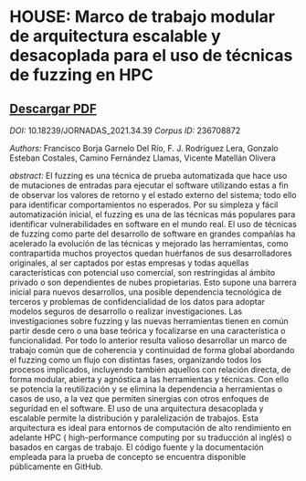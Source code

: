 # HOUSE: Marco de trabajo modular de arquitectura escalable y desacoplada para el uso de técnicas de fuzzing en HPC
## [Descargar PDF](https://github.com/b0rh/Latex/blob/main/paper_JNIC_2021/HOUSE%20Marco%20de%20trabajo%20modular%20de%20arquitectura%20escalable%20y%20desacoplada%20para%20el%20uso%20de%20t%C3%A9cnicas%20de%20fuzzing%20en%20HPC.pdf)


*DOI:* 10.18239/JORNADAS_2021.34.39 *Corpus ID:* 236708872

*Authors:* Francisco Borja Garnelo Del Río, F. J. Rodríguez Lera, Gonzalo Esteban Costales, Camino Fernández Llamas, Vicente Matellán Olivera


*abstract:* El fuzzing es una técnica de prueba automatizada que hace uso de mutaciones de entradas para ejecutar el software utilizando estas a fin de observar los valores de retorno y el estado externo del sistema; todo ello para identificar comportamientos no esperados.
Por su simpleza y fácil automatización inicial, el fuzzing es una de las técnicas más populares para identificar vulnerabilidades en software en el mundo real. El uso de técnicas de fuzzing como parte del desarrollo de software en grandes compañías ha acelerado la evolución de las técnicas y mejorado las herramientas, como contrapartida muchos proyectos quedan huérfanos de sus desarrolladores originales, al ser captados por estas empresas y todas aquellas características con potencial uso comercial, son restringidas al ámbito privado o son dependientes de nubes propietarias. Esto supone una barrera inicial para nuevos desarrollos, una posible dependencia tecnológica de terceros y problemas de confidencialidad de los datos para adoptar modelos seguros de desarrollo o realizar investigaciones. Las investigaciones sobre fuzzing y las nuevas herramientas tienen en común partir desde cero o una base teórica y focalizarse en una característica o funcionalidad. 
Por todo lo anterior resulta valioso desarrollar un marco de trabajo común que de coherencia y continuidad de forma global abordando el fuzzing como un flujo con distintas fases, organizando todos los procesos implicados, incluyendo también aquellos con relación directa, de forma modular, abierta y agnóstica a las herramientas y técnicas.
Con ello se potencia la reutilización y se elimina la dependencia a herramientas o casos de uso, a la vez que permiten sinergias con otros enfoques de seguridad en el software. El uso de una arquitectura desacoplada y escalable permite la distribución y paralelización de trabajos. Esta arquitectura es ideal para entornos de computación de alto rendimiento en adelante HPC ( high-performance computing por su traducción al inglés) o basados en cargas de trabajo. El código fuente y la documentación empleada para la prueba de concepto se encuentra disponible públicamente en GitHub.


